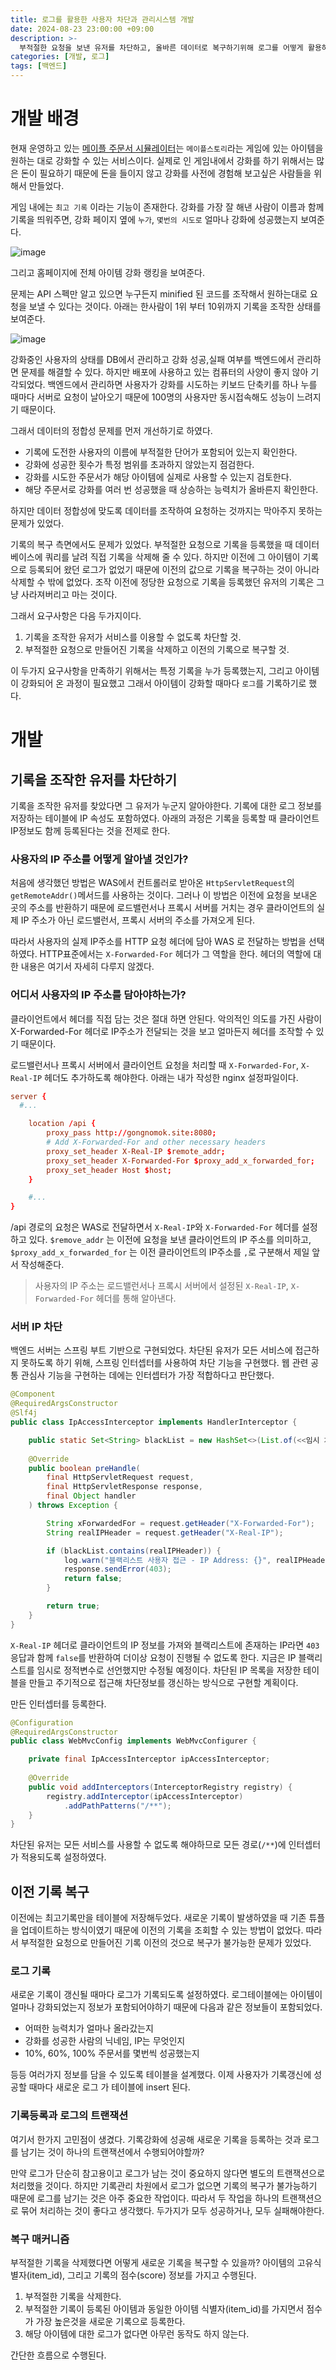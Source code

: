 ```yaml
---
title: 로그를 활용한 사용자 차단과 관리시스템 개발
date: 2024-08-23 23:00:00 +09:00
description: >-
  부적절한 요청을 보낸 유저를 차단하고, 올바른 데이터로 복구하기위해 로그를 어떻게 활용하였는지 설명합니다.
categories: [개발, 로그]
tags: [백엔드]
---
```


# 개발 배경

현재 운영하고 있는 [메이플 주문서 시뮬레이터](https://gongnomok.site)는 `메이플스토리`라는 게임에 있는 아이템을 원하는 대로 강화할 수 있는 서비스이다. 실제로 인 게임내에서 강화를 하기 위해서는 많은 돈이 필요하기 때문에 돈을 들이지 않고 강화를 사전에 경험해 보고싶은 사람들을 위해서 만들었다.

게임 내에는 `최고 기록` 이라는 기능이 존재한다. 강화를 가장 잘 해낸 사람이 이름과 함께 기록을 띄워주면, 강화 페이지 옆에 `누가`, `몇번의 시도로` 얼마나 강화에 성공했는지 보여준다.


![image](https://github.com/user-attachments/assets/f3e6ec4d-8d38-463b-9a23-6c2a6bb9349c)


그리고 홈페이지에 전체 아이템 강화 랭킹을 보여준다.

문제는 API 스펙만 알고 있으면 누구든지 minified 된 코드를 조작해서 원하는대로 요청을 보낼 수 있다는 것이다. 아래는 한사람이 1위 부터 10위까지 기록을 조작한 상태를 보여준다.

![image](https://github.com/user-attachments/assets/a3c10c91-c2b1-42ac-bb76-1f650a1412aa)

강화중인 사용자의 상태를 DB에서 관리하고 강화 성공,실패 여부를 백엔드에서 관리하면 문제를 해결할 수 있다. 하지만 배포에 사용하고 있는 컴퓨터의 사양이 좋지 않아 기각되었다. 백엔드에서 관리하면 사용자가 강화를 시도하는 키보드 단축키를 하나 누를 때마다 서버로 요청이 날아오기 때문에 100명의 사용자만 동시접속해도 성능이 느려지기 때문이다.

그래서 데이터의 정합성 문제를 먼저 개선하기로 하였다. 
- 기록에 도전한 사용자의 이름에 부적절한 단어가 포함되어 있는지 확인한다.
-	강화에 성공한 횟수가 특정 범위를 초과하지 않았는지 점검한다.
-	강화를 시도한 주문서가 해당 아이템에 실제로 사용할 수 있는지 검토한다.
-	해당 주문서로 강화를 여러 번 성공했을 때 상승하는 능력치가 올바른지 확인한다.

하지만 데이터 정합성에 맞도록 데이터를 조작하여 요청하는 것까지는 막아주지 못하는 문제가 있었다.

기록의 복구 측면에서도 문제가 있었다. 부적절한 요청으로 기록을 등록했을 때 데이터베이스에 쿼리를 날려 직접 기록을 삭제해 줄 수 있다. 하지만 이전에 그 아이템이 기록으로 등록되어 왔던 로그가 없었기 때문에 이전의 값으로 기록을 복구하는 것이 아니라 삭제할 수 밖에 없었다. 조작 이전에 정당한 요청으로 기록을 등록했던 유저의 기록은 그냥 사라져버리고 마는 것이다.

그래서 요구사항은 다음 두가지이다.
1. 기록을 조작한 유저가 서비스를 이용할 수 없도록 차단할 것.
2. 부적절한 요청으로 만들어진 기록을 삭제하고 이전의 기록으로 복구할 것.

이 두가지 요구사항을 만족하기 위해서는 특정 기록을 누가 등록했는지, 그리고 아이템이 강화되어 온 과정이 필요했고 그래서 아이템이 강화할 때마다 `로그`를 기록하기로 했다. 

# 개발
## 기록을 조작한 유저를 차단하기
기록을 조작한 유저를 찾았다면 그 유저가 누군지 알아야한다. 기록에 대한 로그 정보를 저장하는 테이블에 IP 속성도 포함하였다. 아래의 과정은 기록을 등록할 때 클라이언트 IP정보도 함께 등록된다는 것을 전제로 한다.

### 사용자의 IP 주소를 어떻게 알아낼 것인가?
처음에 생각했던 방법은 WAS에서 컨트롤러로 받아온 `HttpServletRequest`의 `getRemoteAddr()`메서드를 사용하는 것이다. 그러나 이 방법은 이전에 요청을 보내온 곳의 주소를 반환하기 때문에 로드밸런서나 프록시 서버를 거치는 경우 클라이언트의 실제 IP 주소가 아닌 로드밸런서, 프록시 서버의 주소를 가져오게 된다.

따라서 사용자의 실제 IP주소를 HTTP 요청 헤더에 담아 WAS 로 전달하는 방법을 선택하였다. HTTP표준에서는 `X-Forwarded-For` 헤더가 그 역할을 한다. 헤더의 역할에 대한 내용은 여기서 자세히 다루지 않겠다.

### 어디서 사용자의 IP 주소를 담아야하는가?
클라이언트에서 헤더를 직접 담는 것은 절대 하면 안된다. 악의적인 의도를 가진 사람이 X-Forwarded-For 헤더로 IP주소가 전달되는 것을 보고 얼마든지 헤더를 조작할 수 있기 때문이다.

로드밸런서나 프록시 서버에서 클라이언트 요청을 처리할 때 `X-Forwarded-For`, `X-Real-IP` 헤더도 추가하도록 해야한다. 아래는 내가 작성한 nginx 설정파일이다.
```conf
server {
  #...

	location /api {
        proxy_pass http://gongnomok.site:8080;
        # Add X-Forwarded-For and other necessary headers
        proxy_set_header X-Real-IP $remote_addr;
        proxy_set_header X-Forwarded-For $proxy_add_x_forwarded_for;
        proxy_set_header Host $host;
    }

    #...
}
```

/api 경로의 요청은 WAS로 전달하면서 `X-Real-IP`와 `X-Forwarded-For` 헤더를 설정하고 있다. `$remove_addr` 는 이전에 요청을 보낸 클라이언트의 IP 주소를 의미하고, `$proxy_add_x_forwarded_for` 는 이전 클라이언트의 IP주소를 `,`로 구분해서 제일 앞서 작성해준다.

> 사용자의 IP 주소는 로드밸런서나 프록시 서버에서 설정된 `X-Real-IP`, `X-Forwarded-For` 헤더를 통해 알아낸다.

### 서버 IP 차단
백엔드 서버는 스프링 부트 기반으로 구현되었다. 차단된 유저가 모든 서비스에 접근하지 못하도록 하기 위해, 스프링 인터셉터를 사용하여 차단 기능을 구현했다. 웹 관련 공통 관심사 기능을 구현하는 데에는 인터셉터가 가장 적합하다고 판단했다.

```java
@Component
@RequiredArgsConstructor
@Slf4j
public class IpAccessInterceptor implements HandlerInterceptor {

    public static Set<String> blackList = new HashSet<>(List.of(<<임시 차단 IP 목록>>));
    
    @Override
    public boolean preHandle(
        final HttpServletRequest request,
        final HttpServletResponse response, 
        final Object handler
    ) throws Exception {

        String xForwardedFor = request.getHeader("X-Forwarded-For");
        String realIPHeader = request.getHeader("X-Real-IP");

        if (blackList.contains(realIPHeader)) {
            log.warn("블랙리스트 사용자 접근 - IP Address: {}", realIPHeader);
            response.sendError(403);
            return false;
        }

        return true;
    }
}
```

`X-Real-IP` 헤더로 클라이언트의 IP 정보를 가져와 블랙리스트에 존재하는 IP라면 `403`응답과 함께 `false`를 반환하여 더이상 요청이 진행될 수 없도록 한다. 지금은 IP 블랙리스트를 임시로 정적변수로 선언했지만 수정될 예정이다. 차단된 IP 목록을 저장한 테이블을 만들고 주기적으로 접근해 차단정보를 갱신하는 방식으로 구현할 계획이다.

만든 인터셉터를 등록한다.
```java
@Configuration
@RequiredArgsConstructor
public class WebMvcConfig implements WebMvcConfigurer {

    private final IpAccessInterceptor ipAccessInterceptor;
    
    @Override
    public void addInterceptors(InterceptorRegistry registry) {
        registry.addInterceptor(ipAccessInterceptor)
            .addPathPatterns("/**");
    }
}
```

차단된 유저는 모든 서비스를 사용할 수 없도록 해야하므로 모든 경로(`/**`)에 인터셉터가 적용되도록 설정하였다.

## 이전 기록 복구
이전에는 최고기록만을 테이블에 저장해두었다. 새로운 기록이 발생하였을 때 기존 튜플을 업데이트하는 방식이였기 때문에 이전의 기록을 조회할 수 있는 방법이 없었다. 따라서 부적절한 요청으로 만들어진 기록 이전의 것으로 복구가 불가능한 문제가 있었다.

### 로그 기록
새로운 기록이 갱신될 때마다 로그가 기록되도록 설정하였다. 로그테이블에는 아이템이 얼마나 강화되었는지 정보가 포함되어야하기 때문에 다음과 같은 정보들이 포함되었다.

- 어떠한 능력치가 얼마나 올라갔는지
- 강화를 성공한 사람의 닉네임, IP는 무엇인지
- 10%, 60%, 100% 주문서를 몇번씩 성공했는지

등등 여러가지 정보를 담을 수 있도록 테이블을 설계했다. 이제 사용자가 기록갱신에 성공할 때마다 새로운 로그 가 테이블에 insert 된다.

### 기록등록과 로그의 트랜잭션
여기서 한가지 고민점이 생겼다. 기록강화에 성공해 새로운 기록을 등록하는 것과 로그를 남기는 것이 하나의 트랜잭션에서 수행되어야할까?

만약 로그가 단순히 참고용이고 로그가 남는 것이 중요하지 않다면 별도의 트랜잭션으로 처리했을 것이다. 하지만 기록관리 차원에서 로그가 없으면 기록의 복구가 불가능하기 때문에 로그를 남기는 것은 아주 중요한 작업이다. 따라서 두 작업을 하나의 트랜잭션으로 묶어 처리하는 것이 좋다고 생각했다. 두가지가 모두 성공하거나, 모두 실패해야한다.

### 복구 매커니즘
부적절한 기록을 삭제했다면 어떻게 새로운 기록을 복구할 수 있을까? 아이템의 고유식별자(item_id), 그리고 기록의 점수(score) 정보를 가지고 수행된다. 

1. 부적절한 기록을 삭제한다.
2. 부적절한 기록이 등록된 아이템과 동일한 아이템 식별자(item_id)를 가지면서 점수가 가장 높은것을 새로운 기록으로 등록한다.
3. 해당 아이템에 대한 로그가 없다면 아무런 동작도 하지 않는다.

간단한 흐름으로 수행된다.
